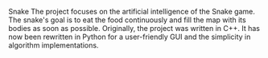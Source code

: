 Snake
The project focuses on the artificial intelligence of the Snake game. The snake's goal is to eat the food continuously and fill the map with its bodies as soon as possible. Originally, the project was written in C++. It has now been rewritten in Python for a user-friendly GUI and the simplicity in algorithm implementations.
